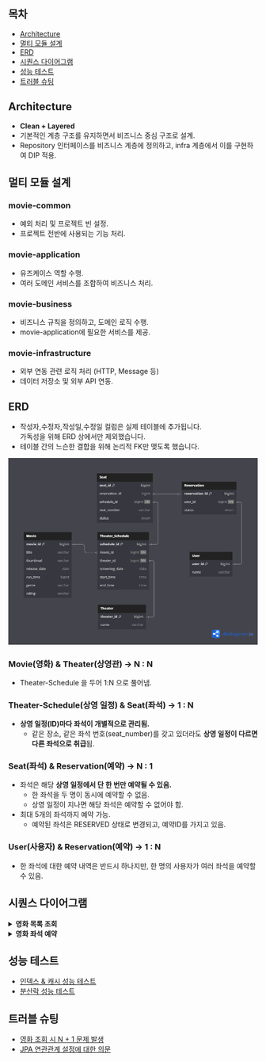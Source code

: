 ## 목차

* [Architecture](#Architecture)
* [멀티 모듈 설계](#멀티-모듈-설계)
* [ERD](#erd)
* [시퀀스 다이어그램](#시퀀스-다이어그램)
* [성능 테스트](#성능-테스트)
* [트러블 슈팅](#트러블-슈팅)

## Architecture
- **Clean + Layered**
- 기본적인 계층 구조를 유지하면서 비즈니스 중심 구조로 설계.
- Repository 인터페이스를 비즈니스 계층에 정의하고, infra 계층에서 이를 구현하여 DIP 적용.

## 멀티 모듈 설계

### movie-common
- 예외 처리 및 프로젝트 빈 설정.
- 프로젝트 전반에 사용되는 기능 처리.

### movie-application
- 유즈케이스 역할 수행.
- 여러 도메인 서비스를 조합하여 비즈니스 처리.

### movie-business
- 비즈니스 규칙을 정의하고, 도메인 로직 수행.
- movie-application에 필요한 서비스를 제공.

### movie-infrastructure
- 외부 연동 관련 로직 처리 (HTTP, Message 등)
- 데이터 저장소 및 외부 API 연동.

## ERD
- 작성자,수정자,작성일,수정일 컬럼은 실제 테이블에 추가됩니다. <br>
  가독성을 위해 ERD 상에서만 제외했습니다.
- 테이블 간의 느슨한 결합을 위해 논리적 FK만 맺도록 했습니다.

![cinema_erd](docs/design/cinema_erd.png)

### Movie(영화) & Theater(상영관) → N : N
- Theater-Schedule 을 두어 1:N 으로 풀어냄.

### Theater-Schedule(상영 일정) & Seat(좌석) →  1 : N
- **상영 일정(ID)마다 좌석이 개별적으로 관리됨.**
  - 같은 장소, 같은 좌석 번호(seat_number)를 갖고 있더라도 **상영 일정이 다르면 다른 좌석으로 취급**됨.

### Seat(좌석) & Reservation(예약) → N : 1
- 좌석은 해당 **상영 일정에서 단 한 번만 예약될 수 있음.**
  - 한 좌석을 두 명이 동시에 예약할 수 없음.
  - 상영 일정이 지나면 해당 좌석은 예약할 수 없어야 함.
- 최대 5개의 좌석까지 예약 가능.
  - 예약된 좌석은 RESERVED 상태로 변경되고, 예약ID를 가지고 있음.

### User(사용자) & Reservation(예약) → 1 : N
- 한 좌석에 대한 예약 내역은 반드시 하나지만, 한 명의 사용자가 여러 좌석을 예약할 수 있음.

## 시퀀스 다이어그램

<details>
<summary><b>영화 목록 조회</b></summary>

![view_movie_list](docs/design/view_movie_list.png)
</details>
<details>
<summary><b>영화 좌석 예약</b></summary>

![seat_reservation](docs/design/seat_reservation.png)
</details>

## 성능 테스트
- [인덱스 & 캐시 성능 테스트](/docs/index_cache_performance_test.md)
- [분산락 성능 테스트](/docs/distributed_lock_performance_test.md)

## 트러블 슈팅
- [영화 조회 시 N + 1 문제 발생](docs/troubleshoot/n_plus_one.md)
- [JPA 연관관계 설정에 대한 의문](docs/troubleshoot/JPA_연관관계_설정에_대한_의문.md)